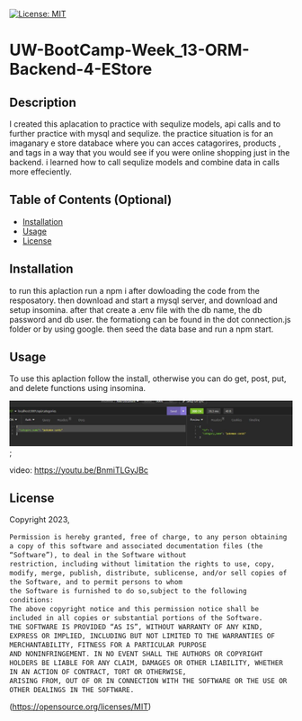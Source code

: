  [![License: MIT](https://img.shields.io/badge/License-MIT-yellow.svg)](https://opensource.org/licenses/MIT)
# UW-BootCamp-Week_13-ORM-Backend-4-EStore


## Description

I created this aplacation to practice with sequlize models, api calls and to further practice with mysql and sequlize. the practice situation is for an imaganary e store databace where you can acces catagorires, products , and tags  in a way that you would see if you were online shopping just in the backend. i learned how to call sequlize models and combine data in calls more effeciently.

## Table of Contents (Optional)

- [Installation](#installation)
- [Usage](#usage)
- [License](#license)


## Installation

to run this aplaction run a npm i after dowloading the code from the resposatory. then download and start a mysql server, and download and setup insomina. after that create a .env file with the db name, the db password and db user. the formationg can be found in the dot connection.js folder or by using google. then seed the data base and run a npm start.

## Usage

To use this aplaction follow the install, otherwise you can do get, post, put, and delete functions using insomina.

![immmage of insomina call](./assets/images/estore.JPG);

video: https://youtu.be/BnmiTLGyJBc 

## License

Copyright 2023, 

    Permission is hereby granted, free of charge, to any person obtaining a copy of this software and associated documentation files (the “Software”), to deal in the Software without 
    restriction, including without limitation the rights to use, copy, modify, merge, publish, distribute, sublicense, and/or sell copies of the Software, and to permit persons to whom 
    the Software is furnished to do so,subject to the following conditions:
    The above copyright notice and this permission notice shall be included in all copies or substantial portions of the Software.
    THE SOFTWARE IS PROVIDED “AS IS”, WITHOUT WARRANTY OF ANY KIND, EXPRESS OR IMPLIED, INCLUDING BUT NOT LIMITED TO THE WARRANTIES OF MERCHANTABILITY, FITNESS FOR A PARTICULAR PURPOSE 
    AND NONINFRINGEMENT. IN NO EVENT SHALL THE AUTHORS OR COPYRIGHT HOLDERS BE LIABLE FOR ANY CLAIM, DAMAGES OR OTHER LIABILITY, WHETHER IN AN ACTION OF CONTRACT, TORT OR OTHERWISE, 
    ARISING FROM, OUT OF OR IN CONNECTION WITH THE SOFTWARE OR THE USE OR OTHER DEALINGS IN THE SOFTWARE.
(https://opensource.org/licenses/MIT)

